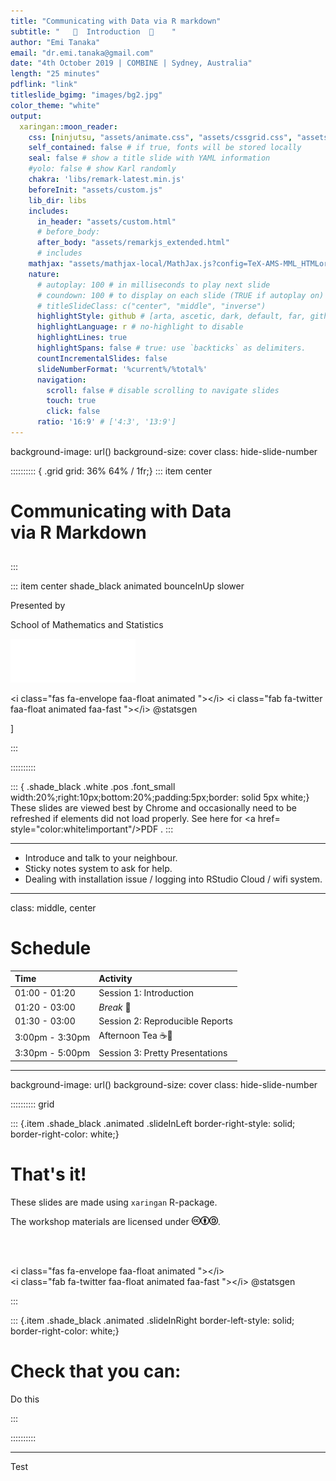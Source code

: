 ```yaml
---
title: "Communicating with Data via R markdown"
subtitle: "   💭  Introduction  💬    "
author: "Emi Tanaka"
email: "dr.emi.tanaka@gmail.com"
date: "4th October 2019 | COMBINE | Sydney, Australia"
length: "25 minutes"
pdflink: "link"
titleslide_bgimg: "images/bg2.jpg"
color_theme: "white"
output:
  xaringan::moon_reader:
    css: [ninjutsu, "assets/animate.css", "assets/cssgrid.css", "assets/custom.css", ]
    self_contained: false # if true, fonts will be stored locally
    seal: false # show a title slide with YAML information
    #yolo: false # show Karl randomly
    chakra: 'libs/remark-latest.min.js'
    beforeInit: "assets/custom.js"
    lib_dir: libs
    includes:
      in_header: "assets/custom.html"
      # before_body: 
      after_body: "assets/remarkjs_extended.html"
      # includes
    mathjax: "assets/mathjax-local/MathJax.js?config=TeX-AMS-MML_HTMLorMML"
    nature:
      # autoplay: 100 # in milliseconds to play next slide
      # coundown: 100 # to display on each slide (TRUE if autoplay on)
      # titleSlideClass: c("center", "middle", "inverse")
      highlightStyle: github # [arta, ascetic, dark, default, far, github, googlecode, idea, ir-black, magula, monokai, rainbow, solarized-dark, solarized-light, sunburst, tomorrow, tomorrow-night-blue, tomorrow-night-bright, tomorrow-night, tomorrow-night-eighties, vs, zenburn.]
      highlightLanguage: r # no-highlight to disable
      highlightLines: true
      highlightSpans: false # true: use `backticks` as delimiters.
      countIncrementalSlides: false
      slideNumberFormat: '%current%/%total%'
      navigation:
        scroll: false # disable scrolling to navigate slides
        touch: true
        click: false
      ratio: '16:9' # ['4:3', '13:9']
---
```








background-image: url()
background-size: cover
class: hide-slide-number


:::::::::: { .grid grid: 36% 64% / 1fr;} 
::: item center

# <span style="text-shadow: 2px 2px 30px white;">Communicating with Data <br> via R Markdown</span>


## <span style="color:;text-shadow: 2px 2px 30px black;"></span>

:::

::: item center shade_black animated bounceInUp slower

Presented by 

School of Mathematics and Statistics

<img src="assets/USydLogo-white.svg" style="width:200px"><br>
<!--html_preserve--><span>&lt;i class="fas  fa-envelope faa-float animated "&gt;&lt;/i&gt;</span><!--/html_preserve-->  
<!--html_preserve--><span>&lt;i class="fab  fa-twitter faa-float animated faa-fast "&gt;&lt;/i&gt;</span><!--/html_preserve-->  @statsgen



]

:::

:::::::::: 


::: { .shade_black  .white .pos .font_small width:20%;right:10px;bottom:20%;padding:5px;border: solid 5px white;}
<i class="fas fa-exclamation-circle"></i> These slides are viewed best by Chrome and occasionally need to be refreshed if elements did not load properly. See here for <a href= style="color:white!important"/>PDF <i class="fas fa-file-pdf"></i></a>. 
:::


---

* Introduce and talk to your neighbour.
* Sticky notes system to ask for help.
* Dealing with installation issue / logging into RStudio Cloud / wifi system.

---

class: middle, center

# Schedule

| Time          | Activity                                |
|:--------------|:----------------------------------------|
| 01:00 - 01:20 | Session 1: Introduction          |
| 01:20 - 03:00 | *Break* 🍵           |
| 01:30 - 03:00 | Session 2: Reproducible Reports           |
| 3:00pm - 3:30pm | Afternoon Tea ☕🍰              |
| 3:30pm - 5:00pm | Session 3: Pretty Presentations  |


---




background-image: url()
background-size: cover
class: hide-slide-number


:::::::::: grid

::: {.item .shade_black .animated .slideInLeft border-right-style: solid; border-right-color: white;}

<h1>That's it!</h1>

These slides are made using `xaringan` R-package.

The workshop materials are licensed under [<img src="images/cc.svg" style="height:1em"/><img src="images/by.svg" style="height:1em"/><img src="images/sa.svg" style="height:1em"/>](https://creativecommons.org/licenses/by-sa/3.0/au/).

<br><br>



<!--html_preserve--><span>&lt;i class="fas  fa-envelope faa-float animated "&gt;&lt;/i&gt;</span><!--/html_preserve-->  <br>
<!--html_preserve--><span>&lt;i class="fab  fa-twitter faa-float animated faa-fast "&gt;&lt;/i&gt;</span><!--/html_preserve-->  @statsgen

:::

::: {.item .shade_black .animated .slideInRight border-left-style: solid; border-right-color: white;}

# Check that you can:

Do this

:::

:::::::::: 




---

Test
